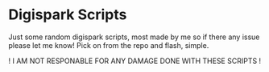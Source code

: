 # Digispark Scripts
Just some random digispark scripts, most made by me so if there any issue please let me know!
Pick on from the repo and flash, simple.

! I AM NOT RESPONABLE FOR ANY DAMAGE DONE WITH THESE SCRIPTS !
